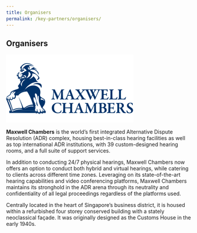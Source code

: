 ```yaml
---
title: Organisers
permalink: /key-partners/organisers/
---
```

<style>
   
  .img-logo {
    width: 350px; 
    }

</style>

## Organisers


<div class="img-logo">
  <img src="/images/maxwell-chambers-logo.png" title="Maxwell Chambers" alt="Maxwell Chambers">
</div>

<b>Maxwell Chambers</b> is the world’s first integrated Alternative Dispute Resolution (ADR) complex, housing best-in-class hearing facilities as well as top international ADR institutions, with 39 custom-designed hearing rooms, and a full suite of support services.

In addition to conducting 24/7 physical hearings, Maxwell Chambers now offers an option to conduct both hybrid and virtual hearings, while catering to clients across different time zones. Leveraging on its state-of-the-art hearing capabilities and video conferencing platforms, Maxwell Chambers maintains its stronghold in the ADR arena through its neutrality and confidentiality of all legal proceedings regardless of the platforms used.

Centrally located in the heart of Singapore’s business district, it is housed within a refurbished four storey conserved building with a stately neoclassical façade. It was originally designed as the Customs House in the early 1940s.
